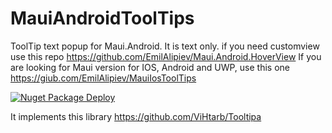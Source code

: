 # MauiAndroidToolTips
 
ToolTip text popup for Maui.Android. It is text only. 
if you need customview use this repo https://github.com/EmilAlipiev/Maui.Android.HoverView
If you are looking for Maui version for IOS, Android and UWP, use this one https://giub.com/EmilAlipiev/MauiIosToolTips

[![Nuget Package Deploy](https://github.com/EmilAlipiev/XamarinAndroidToolTips/workflows/Nuget%20Package%20Deploy/badge.svg)](https://www.nuget.org/packages/ToolTips.MauiAndroid)

It implements this library https://github.com/ViHtarb/Tooltipa

